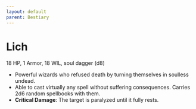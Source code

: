 ```yaml
---
layout: default
parent: Bestiary
---
```


# Lich

18 HP, 1 Armor, 18 WIL, soul dagger (d8)

- Powerful wizards who refused death by turning themselves in soulless undead.
- Able to cast virtually any spell without suffering consequences. Carries 2d6 random spellbooks with them.
- **Critical Damage**: The target is paralyzed until it fully rests.
